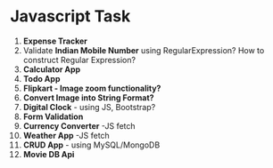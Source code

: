# Javascript Task

1. **Expense Tracker**
2. Validate **Indian Mobile Number** using RegularExpression? How to construct Regular Expression?
3. **Calculator App**
4. **Todo App**
5. **Flipkart - Image zoom functionality?**
6. **Convert Image into String Format?**
7. **Digital Clock** - using JS, Bootstrap?
8. **Form Validation**
9. **Currency Converter** -JS fetch
10. **Weather App** -JS fetch
11. **CRUD App** - using MySQL/MongoDB
12. **Movie DB Api**
